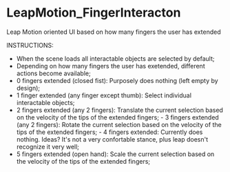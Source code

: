# LeapMotion_FingerInteracton
Leap Motion oriented UI based on how many fingers the user has extended

 INSTRUCTIONS:  															 
																		 
- When the scene loads all interactable objects are selected by default;  
- Depending on how many fingers the user has exetended, different actions become available;												 
- 0 fingers extended (closed fist): Purposely does nothing (left empty by design);																 
- 1 finger extended (any finger except thumb): Select individual interactable objects;													 
- 2 fingers extended (any 2 fingers): Translate the current selection	based on the velocity of the tips of the extended fingers;	- 3 fingers extended (any 2 fingers): Rotate the current selection based on the velocity of the tips of the extended fingers;		- 4 fingers extended: Currently does nothing. Ideas? It's not a very confortable stance, plus leap doesn't recognize it very well;
- 5 fingers extended (open hand): Scale the current selection based on the velocity of the tips of the extended fingers;	
